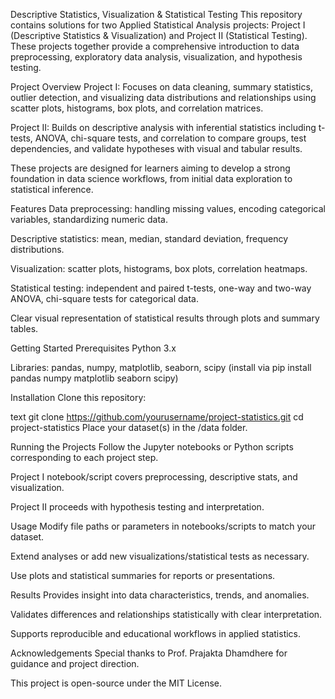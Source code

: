 Descriptive Statistics, Visualization & Statistical Testing
This repository contains solutions for two Applied Statistical Analysis projects: Project I (Descriptive Statistics & Visualization) and Project II (Statistical Testing). These projects together provide a comprehensive introduction to data preprocessing, exploratory data analysis, visualization, and hypothesis testing.

Project Overview
Project I: Focuses on data cleaning, summary statistics, outlier detection, and visualizing data distributions and relationships using scatter plots, histograms, box plots, and correlation matrices.

Project II: Builds on descriptive analysis with inferential statistics including t-tests, ANOVA, chi-square tests, and correlation to compare groups, test dependencies, and validate hypotheses with visual and tabular results.

These projects are designed for learners aiming to develop a strong foundation in data science workflows, from initial data exploration to statistical inference.

Features
Data preprocessing: handling missing values, encoding categorical variables, standardizing numeric data.

Descriptive statistics: mean, median, standard deviation, frequency distributions.

Visualization: scatter plots, histograms, box plots, correlation heatmaps.

Statistical testing: independent and paired t-tests, one-way and two-way ANOVA, chi-square tests for categorical data.

Clear visual representation of statistical results through plots and summary tables.

Getting Started
Prerequisites
Python 3.x

Libraries: pandas, numpy, matplotlib, seaborn, scipy (install via pip install pandas numpy matplotlib seaborn scipy)

Installation
Clone this repository:

text
git clone https://github.com/yourusername/project-statistics.git
cd project-statistics
Place your dataset(s) in the /data folder.

Running the Projects
Follow the Jupyter notebooks or Python scripts corresponding to each project step.

Project I notebook/script covers preprocessing, descriptive stats, and visualization.

Project II proceeds with hypothesis testing and interpretation.

Usage
Modify file paths or parameters in notebooks/scripts to match your dataset.

Extend analyses or add new visualizations/statistical tests as necessary.

Use plots and statistical summaries for reports or presentations.

Results
Provides insight into data characteristics, trends, and anomalies.

Validates differences and relationships statistically with clear interpretation.

Supports reproducible and educational workflows in applied statistics.

Acknowledgements
Special thanks to Prof. Prajakta Dhamdhere for guidance and project direction.


This project is open-source under the MIT License.

